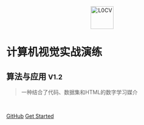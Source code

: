 <div align="center">
	<img src="https://github.com/Charmve/computer-vision-in-action/blob/main/res/ui/maiwei.png" width="60px" alt="L0CV" title="有疑问，跑起来就会变成一朵花 ❀">
</div>

# 计算机视觉实战演练
## 算法与应用 <small>V1.2 </small>

> 一种结合了代码、数据集和HTML的数字学习媒介

<br>

[GitHub](https://github.com/Charmve/computer-vision-in-action)
[Get Started](http://0.0.0.0:3000/#/?id=l0cv-computer-vision-in-action)
